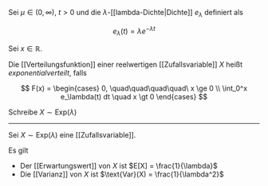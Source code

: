 Sei $\mu \in (0, \infty)$, $t \gt 0$ und die $\lambda$-[[lambda-Dichte|Dichte]] $e_\lambda$ definiert als

$$
	e_\lambda(t) = \lambda e^{-\lambda t}
$$

Sei $x \in \mathbb{R}$.

Die [[Verteilungsfunktion]] einer reelwertigen [[Zufallsvariable]] $X$ heißt *exponentialverteilt*, falls

$$
	F(x) = \begin{cases}
		0, \quad\quad\quad\quad\ x \ge 0 \\
		\int_0^x e_\lambda(t) dt \quad x \gt 0
	\end{cases}
$$

Schreibe $X \sim \text{Exp}(\lambda)$

---

Sei $X \sim \text{Exp}(\lambda)$ eine [[Zufallsvariable]].

Es gilt
- Der [[Erwartungswert]] von $X$ ist $E[X] = \frac{1}{\lambda}$
- Die [[Varianz]] von $X$ ist $\text{Var}(X) = \frac{1}{\lambda^2}$